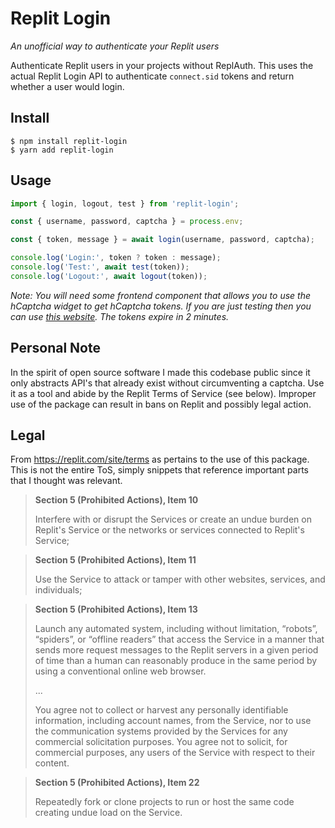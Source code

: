 # Replit Login

_An unofficial way to authenticate your Replit users_

Authenticate Replit users in your projects without ReplAuth. This uses the actual Replit
Login API to authenticate `connect.sid` tokens and return whether a user would login.

## Install

```shell
$ npm install replit-login
$ yarn add replit-login
```

## Usage

```js
import { login, logout, test } from 'replit-login';

const { username, password, captcha } = process.env;

const { token, message } = await login(username, password, captcha);

console.log('Login:', token ? token : message);
console.log('Test:', await test(token));
console.log('Logout:', await logout(token));
```

_Note: You will need some frontend component that allows you to use the hCaptcha widget
to get hCaptcha tokens. If you are just testing then you can use
[this website](https://replit-captcha.rayhanadev.repl.co/). The tokens expire in 2
minutes._

## Personal Note

In the spirit of open source software I made this codebase public since it only
abstracts API's that already exist without circumventing a captcha. Use it as a
tool and abide by the Replit Terms of Service (see below). Improper use of the package can
result in bans on Replit and possibly legal action.

## Legal

From https://replit.com/site/terms as pertains to the use of this package. This is not
the entire ToS, simply snippets that reference important parts that I thought was
relevant.

> **Section 5 (Prohibited Actions), Item 10**
>
> Interfere with or disrupt the Services or create an undue burden on Replit's Service
> or the networks or services connected to Replit's Service;

> **Section 5 (Prohibited Actions), Item 11**
>
> Use the Service to attack or tamper with other websites, services, and individuals;

> **Section 5 (Prohibited Actions), Item 13**
>
> Launch any automated system, including without limitation, “robots”, “spiders”, or
> “offline readers” that access the Service in a manner that sends more request
> messages to the Replit servers in a given period of time than a human can reasonably
> produce in the same period by using a conventional online web browser.
>
> ...
>
> You agree not to collect or harvest any personally identifiable information,
> including account names, from the Service, nor to use the communication systems
> provided by the Services for any commercial solicitation purposes. You agree not to
> solicit, for commercial purposes, any users of the Service with respect to their
> content.

> **Section 5 (Prohibited Actions), Item 22**
>
> Repeatedly fork or clone projects to run or host the same code creating undue load
> on the Service.
